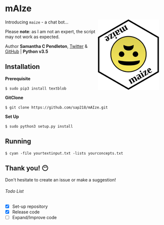 # mAIze

<img src="logos-maize.png" align="right" alt="maize logo" width="200">

Introducing `maize` - a chat bot...

Please **note**: as I am not an expert, the script may not work as expected. 

Author __Samantha C Pendleton__, [Twitter](https://twitter.com/sap218) & [GitHub](https://github.com/sap218) | **Python v3.5**

## Installation

**Prerequisite**

`$ sudo pip3 install textblob`

**GitClone**

`$ git clone https://github.com/sap218/mAIze.git`

**Set Up**

`$ sudo python3 setup.py install` 

## Running

```
$ cyan -file yourtextinput.txt -lists yourconcepts.txt
```

## Thank you! :no_mouth:

Don't hesitate to create an issue or make a suggestion!

###### Todo List
- [x] Set-up repository
- [x] Release code
- [ ] Expand/Improve code
